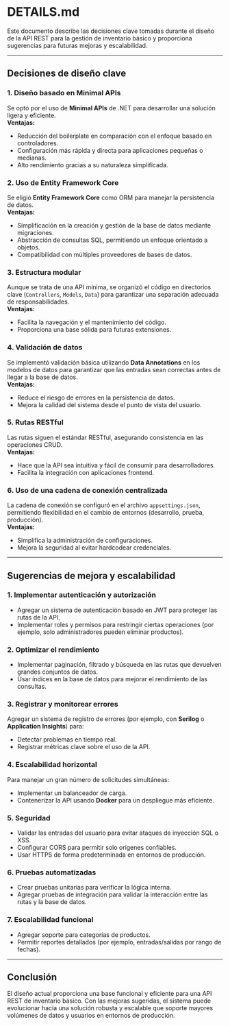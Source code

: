 # **DETAILS.md**

Este documento describe las decisiones clave tomadas durante el diseño de la API REST para la gestión de inventario básico y proporciona sugerencias para futuras mejoras y escalabilidad.

---

## **Decisiones de diseño clave**

### **1. Diseño basado en Minimal APIs**

Se optó por el uso de **Minimal APIs** de .NET para desarrollar una solución ligera y eficiente.  
**Ventajas:**

- Reducción del boilerplate en comparación con el enfoque basado en controladores.
- Configuración más rápida y directa para aplicaciones pequeñas o medianas.
- Alto rendimiento gracias a su naturaleza simplificada.

### **2. Uso de Entity Framework Core**

Se eligió **Entity Framework Core** como ORM para manejar la persistencia de datos.  
**Ventajas:**

- Simplificación en la creación y gestión de la base de datos mediante migraciones.
- Abstracción de consultas SQL, permitiendo un enfoque orientado a objetos.
- Compatibilidad con múltiples proveedores de bases de datos.

### **3. Estructura modular**

Aunque se trata de una API mínima, se organizó el código en directorios clave (`Controllers`, `Models`, `Data`) para garantizar una separación adecuada de responsabilidades.  
**Ventajas:**

- Facilita la navegación y el mantenimiento del código.
- Proporciona una base sólida para futuras extensiones.

### **4. Validación de datos**

Se implementó validación básica utilizando **Data Annotations** en los modelos de datos para garantizar que las entradas sean correctas antes de llegar a la base de datos.  
**Ventajas:**

- Reduce el riesgo de errores en la persistencia de datos.
- Mejora la calidad del sistema desde el punto de vista del usuario.

### **5. Rutas RESTful**

Las rutas siguen el estándar RESTful, asegurando consistencia en las operaciones CRUD.  
**Ventajas:**

- Hace que la API sea intuitiva y fácil de consumir para desarrolladores.
- Facilita la integración con aplicaciones frontend.

### **6. Uso de una cadena de conexión centralizada**

La cadena de conexión se configuró en el archivo `appsettings.json`, permitiendo flexibilidad en el cambio de entornos (desarrollo, prueba, producción).  
**Ventajas:**

- Simplifica la administración de configuraciones.
- Mejora la seguridad al evitar hardcodear credenciales.

---

## **Sugerencias de mejora y escalabilidad**

### **1. Implementar autenticación y autorización**

- Agregar un sistema de autenticación basado en JWT para proteger las rutas de la API.
- Implementar roles y permisos para restringir ciertas operaciones (por ejemplo, solo administradores pueden eliminar productos).

### **2. Optimizar el rendimiento**

- Implementar paginación, filtrado y búsqueda en las rutas que devuelven grandes conjuntos de datos.
- Usar índices en la base de datos para mejorar el rendimiento de las consultas.

### **3. Registrar y monitorear errores**

Agregar un sistema de registro de errores (por ejemplo, con **Serilog** o **Application Insights**) para:

- Detectar problemas en tiempo real.
- Registrar métricas clave sobre el uso de la API.

### **4. Escalabilidad horizontal**

Para manejar un gran número de solicitudes simultáneas:

- Implementar un balanceador de carga.
- Contenerizar la API usando **Docker** para un despliegue más eficiente.

### **5. Seguridad**

- Validar las entradas del usuario para evitar ataques de inyección SQL o XSS.
- Configurar CORS para permitir solo orígenes confiables.
- Usar HTTPS de forma predeterminada en entornos de producción.

### **6. Pruebas automatizadas**

- Crear pruebas unitarias para verificar la lógica interna.
- Agregar pruebas de integración para validar la interacción entre las rutas y la base de datos.

### **7. Escalabilidad funcional**

- Agregar soporte para categorías de productos.
- Permitir reportes detallados (por ejemplo, entradas/salidas por rango de fechas).

---

## **Conclusión**

El diseño actual proporciona una base funcional y eficiente para una API REST de inventario básico. Con las mejoras sugeridas, el sistema puede evolucionar hacia una solución robusta y escalable que soporte mayores volúmenes de datos y usuarios en entornos de producción.
